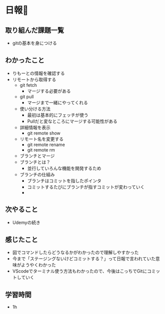 # 日報🐶

## 取り組んだ課題一覧

* gitの基本を身につける

## わかったこと

* りもーとの情報を確認する
* リモートから取得する
  * git fetch
    * マージする必要がある
  * git pull
    * マージまで一緒にやってくれる
  * 使い分ける方法
    * 最初は基本的にフェッチが使う
    * Pullだと変なところにマージする可能性がある
  * 詳細情報を表示
    * git remote show
  * リモート名を変更する
    * git remote rename
    * git remote rm
  * ブランチとマージ
  * ブランチとは？
    * 並行していろんな機能を開発するため
  * ブランチの仕組み
    * ブランチはコミットを指したポインタ
    * コミットするたびにブランチが指すコミットが変わっていく
    * 

## 次やること

* Udemyの続き

## 感じたこと

* 図でコマンドしたらどうなるかがわかったので理解しやすかった
* 今まで「ステージングないけどコミットする？」って日報で言われていた意味がようやくわかった
* VScodeでターミナル使う方法もわかったので、今後はこっちでGitにコミットしていく

## 学習時間

* 1h
